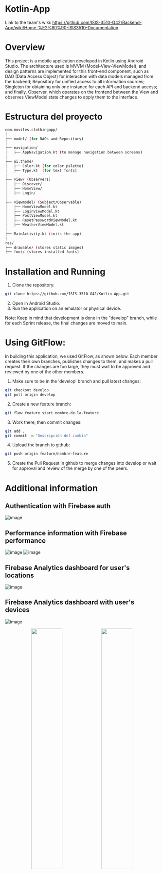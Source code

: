 # Kotlin-App

Link to the team's wiki: https://github.com/ISIS-3510-G42/Backend-App/wiki/Home-%E2%80%90-ISIS3510-Documentation

# Overview

This project is a mobile application developed in Kotlin using Android Studio. The architecture used is MVVM (Model-View-ViewModel), and design patterns are implemented for this front-end component, such as DAO (Data Access Object) for interaction with data models managed from the backend; Repository for unified access to all information sources; Singleton for obtaining only one instance for each API and backend access; and finally, Observer, which operates on the frontend between the View and observes ViewModel state changes to apply them to the interface.

# Estructura del proyecto
```bash
com.moviles.clothingapp/
│
├── model/ (for DAOs and Repository)
│
├── navigation/
│   ├── AppNavigation.kt (to manage navigation between screens)
│
├── ui.theme/
│   ├── Color.kt (for color palette)
│   ├── Type.kt  (for text fonts)
│
├── view/ (Observers)
│   ├── Discover/
│   ├── HomeView/
│   ├── Login/
│
├── viewmodel/ (Subject/Observable)
│   ├── HomeViewModel.kt
│   ├── LoginViewModel.kt
│   ├── PostViewModel.kt
│   ├── ResetPasswordViewModel.kt
│   ├── WeatherViewModel.kt
│
├── MainActivity.kt (inits the app)
|
res/
├── drawable/ (stores static images)
├── font/ (stores installed fonts)
```

# Installation and Running
1. Clone the repository:
```bash
git clone https://github.com/ISIS-3510-G42/Kotlin-App.git
```
2. Open in Android Studio.
3. Run the application on an emulator or physical device.

Note: Keep in mind that development is done in the "develop" branch, while for each Sprint release, the final changes are moved to main.

# Using GitFlow:
In building this application, we used GitFlow, as shown below. Each member creates their own branches, publishes changes to them, and makes a pull request. If the changes are too large, they must wait to be approved and reviewed by one of the other members.

1. Make sure to be in the 'develop' branch and pull latest changes:
```bash
git checkout develop
git pull origin develop
```

2. Create a new feature branch:
```bash
git flow feature start nombre-de-la-feature
```

3. Work there, then commit changes:
```bash
git add .
git commit -m "Descripción del cambio"
```

4. Upload the branch to github:
```bash
git push origin feature/nombre-feature
```

5. Create the Pull Request in github to merge changes into develop or wait for approval and review of the merge by one of the peers.


# Additional information
## Authentication with Firebase auth
![image](https://github.com/user-attachments/assets/2957b2e1-1283-498c-a762-e0fb64957d76)


## Performance information with Firebase performance
![image](https://github.com/user-attachments/assets/f1968765-3229-41e2-86a4-9cc6e8b887a6)
![image](https://github.com/user-attachments/assets/d41d88d7-7681-4b95-b5ce-0e9ae0b0e22b)


## Firebase Analytics dashboard for user's locations
![image](https://github.com/user-attachments/assets/595ef7ec-b0a7-4bd3-b1c8-715fdf060cd5)

## Firebase Analytics dashboard with user's devices
![image](https://github.com/user-attachments/assets/59156e66-df80-4701-8950-42dbea1c45c2)
<p align="center">
    <img src="https://github.com/user-attachments/assets/1a87259d-9adf-47a9-b3e6-a3c5d3b4d0b9" width="45%">
    <img src="https://github.com/user-attachments/assets/fd35e1fc-a042-4bec-aa90-846ea70b15ee" width="45%">
</p>






